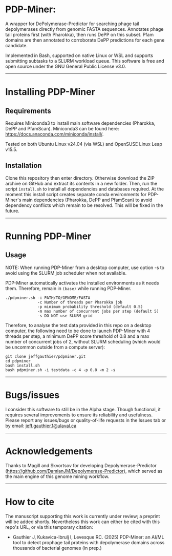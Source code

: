 # PDP-Miner: 
A wrapper for DePolymerase-Predictor for searching phage tail depolymerases directly from genomic FASTA sequences. Annotates phage tail proteins first (with Pharokka), then runs DePP on this subset. Pfam domains are then annotated to corroborate DePP predictions for each gene candidate.

Implemented in Bash, supported on native Linux or WSL and supports submitting subtasks to a SLURM workload queue. This software is free and open source under the GNU General Public License v3.0.

---

# Installing PDP-Miner

## Requirements
Requires Miniconda3 to install main software dependencies (Pharokka, DePP and PfamScan). Miniconda3 can be found here: https://docs.anaconda.com/miniconda/install/. 

Tested on both Ubuntu Linux v24.04 (via WSL) and OpenSUSE Linux Leap v15.5.

## Installation
Clone this repository then enter directory. Otherwise download the ZIP archive on GitHub and extract its contents in a new folder. Then, run the script `install.sh` to install all dependencies and databases required. At the moment this install script creates separate conda environments for PDP-Miner's main dependencies (Pharokka, DePP and PfamScan) to avoid dependency conflicts which remain to be resolved. This will be fixed in the future.

---

# Running PDP-Miner

## Usage

NOTE: When running PDP-Miner from a desktop computer, use option -s to avoid using the SLURM job scheduler when not available.

PDP-Miner automatically activates the installed environments as it needs them. Therefore, remain in `(base)` while running PDP-Miner.

```
./pdpminer.sh -i PATH/TO/GENOME/FASTA
              -c Number of threads per Pharokka job
              -p minimum probability threshold (default 0.5)
              -m max number of concurrent jobs per step (default 5)
              -s DO NOT use SLURM grid
```

Therefore, to analyse the test data provided in this repo on a desktop computer, the following need to be done to launch PDP-Miner with 4 threads per step, a minimum DePP score threshold of 0.8 and a max number of concurrent jobs of 2, without SLURM scheduling (which would be uncommon outside from a compute server):

```
git clone jeffgauthier/pdpminer.git
cd pdpminer
bash install.sh
bash pdpminer.sh -i testdata -c 4 -p 0.8 -m 2 -s
```

---

# Bugs/issues
I consider this software to still be in the Alpha stage. Though functional, it requires several improvements to ensure its reliability and usefulness. Please report any issues/bugs or quality-of-life requests in the Issues tab or by email: jeff.gauthier.1@ulaval.ca

---

# Acknowledgements
Thanks to Magill and Skvortsov for developing Depolymerase-Predictor (https://github.com/DamianJM/Depolymerase-Predictor), which served as the main engine of this genome mining workflow.

---

# How to cite
The manuscript supporting this work is currently under review; a preprint will be added shortly. Nevertheless this work can either be cited with this repo's URL, or via this temporary citation:

* Gauthier J, Kukavica-Ibrulj I, Levesque RC. (2025) PDP-Miner: an AI/ML tool to detect prophage tail proteins with depolymerase domains across thousands of bacterial genomes (in prep.)

